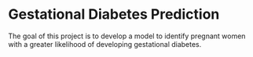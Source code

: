 # Gestational Diabetes Prediction
The goal of this project is to develop a model to identify pregnant women with a greater likelihood of developing gestational diabetes.
